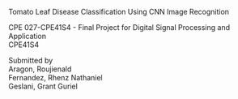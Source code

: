 Tomato Leaf Disease Classification Using CNN Image Recognition


CPE 027-CPE41S4 - Final Project for Digital Signal Processing and Application <br>
CPE41S4

Submitted by <br>
Aragon, Roujienald<br>
Fernandez, Rhenz Nathaniel <br>
Geslani, Grant Guriel 
